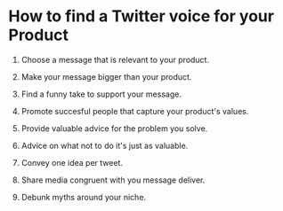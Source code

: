# How to find a Twitter voice for your Product

1. Choose a message that is relevant to your product.

2. Make your message bigger than your product.

3. Find a funny take to support your message.

4. Promote succesful people that capture your product's values.

5. Provide valuable advice for the problem you solve.

6. Advice on what not to do it's just as valuable.

7. Convey one idea per tweet.

8. Share media congruent with you message deliver.

9. Debunk myths around your niche.
